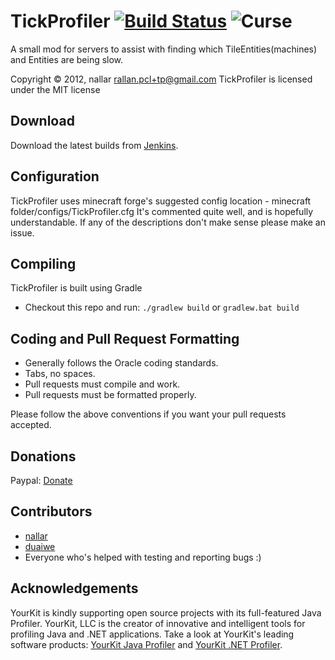 TickProfiler [![Build Status](https://jenkins.nallar.me/job/TickProfiler/branch/1.11.2/badge/icon)](https://jenkins.nallar.me/job/TickProfiler/) ![Curse](http://cf.way2muchnoise.eu/versions/For%20MC_270330_all.svg)
==========
A small mod for servers to assist with finding which TileEntities(machines) and Entities are being slow.

Copyright &copy; 2012, nallar <rallan.pcl+tp@gmail.com>
TickProfiler is licensed under the MIT license

Download
-----
Download the latest builds from [Jenkins](https://jenkins.nallar.me).

Configuration
-----
TickProfiler uses minecraft forge's suggested config location - minecraft folder/configs/TickProfiler.cfg
It's commented quite well, and is hopefully understandable. If any of the descriptions don't make sense please make an issue.

Compiling
---------
TickProfiler is built using Gradle

* Checkout this repo and run: `./gradlew build` or `gradlew.bat build`

Coding and Pull Request Formatting
----------------------------------
* Generally follows the Oracle coding standards.
* Tabs, no spaces.
* Pull requests must compile and work.
* Pull requests must be formatted properly.

Please follow the above conventions if you want your pull requests accepted.

Donations
----------------------------------

Paypal: [Donate](https://www.paypal.com/cgi-bin/webscr?cmd=_s-xclick&hosted_button_id=PTWH8MH8Y4WH8)

Contributors
----------------------------------

* [nallar](https://github.com/nallar/ "Ross Allan")
* [duaiwe](https://github.com/duaiwe "Jonathan Borzilleri")
* Everyone who's helped with testing and reporting bugs :)

Acknowledgements
----------------------------------

YourKit is kindly supporting open source projects with its full-featured Java Profiler. YourKit, LLC is the creator of innovative and intelligent tools for profiling Java and .NET applications. Take a look at YourKit's leading software products: [YourKit Java Profiler](http://www.yourkit.com/java/profiler/index.jsp) and [YourKit .NET Profiler](http://www.yourkit.com/.net/profiler/index.jsp).
